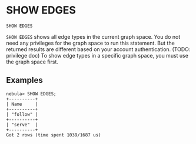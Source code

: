 # SHOW EDGES

```ngql
SHOW EDGES
```

`SHOW EDGES` shows all edge types in the current graph space. You do not need any privileges for the graph space to run this statement. But the returned results are different based on your account authentication. (TODO: privilege doc) To show edge types in a specific graph space, you must use the graph space first.

## Examples

```ngql
nebula> SHOW EDGES;
+----------+
| Name     |
+----------+
| "follow" |
+----------+
| "serve"  |
+----------+
Got 2 rows (time spent 1039/1687 us)
```
